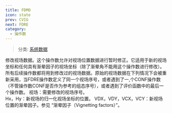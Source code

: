```yaml
---
title: FDMO
icon: state
prev: CVIG
next: FDRE
category:
  - 操作数
---
```


> 分类: [系统数据](/hb/operands/130/870/  "Zemax 操作数 系统数据")

修改视场数据。这个操作数允许对视场位置数据进行暂时修正。它适用于新的视场坐标和任何具有渐晕因子的视场坐标（除了渐晕角不能用这个操作数进行修改）。所有后续操作数都将用到修改过的视场数据。原始的视场数据在下列情况下会被重新采用，当FDRE操作数定义了同一个视场序号，或者遇到了一,个CONF操作数（不管操作数CONF是否作为参考的组态序号），或者遇到了评价函数中的最后一个操作数。 
视场：需要修改的视场序号。  
Hx，Hy：新视场的归一化视场坐标的位置。 
VDX，VDY，VCX，VCY：新视场位置的渐晕因子。参见 “渐晕因子（Vignetting factors）”。